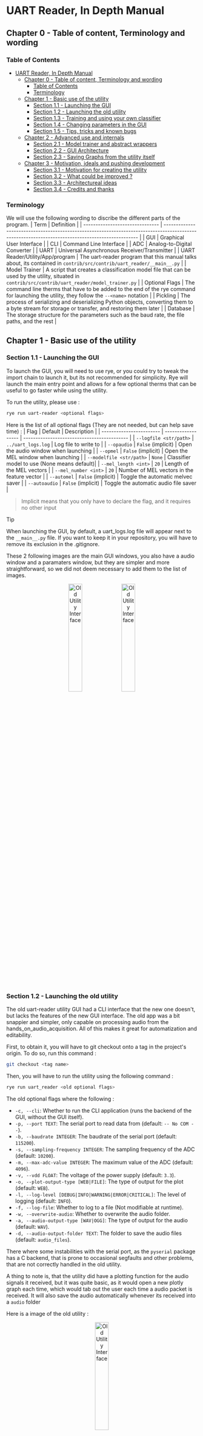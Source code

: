 # UART Reader, In Depth Manual

<!-- Chapter 0 - Wording -->

## Chapter 0 - Table of content, Terminology and wording

### Table of Contents

- [UART Reader, In Depth Manual](#uart-reader-in-depth-manual)
  - [Chapter 0 - Table of content, Terminology and wording](#chapter-0---table-of-content-terminology-and-wording)
    - [Table of Contents](#table-of-contents)
    - [Terminology](#terminology)
  - [Chapter 1 - Basic use of the utility](#chapter-1---basic-use-of-the-utility)
    - [Section 1.1 - Launching the GUI](#section-11---launching-the-gui)
    - [Section 1.2 - Launching the old utility](#section-12---launching-the-old-utility)
    - [Section 1.3 - Training and using your own classifier](#section-13---training-and-using-your-own-classifier)
    - [Section 1.4 - Changing parameters in the GUI](#section-14---changing-parameters-in-the-gui)
    - [Section 1.5 - Tips, tricks and known bugs](#section-15---tips-tricks-and-known-bugs)
  - [Chapter 2 - Advanced use and internals](#chapter-2---advanced-use-and-internals)
    - [Section 2.1 - Model trainer and abstract wrappers](#section-21---model-trainer-and-abstract-wrappers)
    - [Section 2.2 - GUI Architecture](#section-22---gui-architecture)
    - [Section 2.3 - Saving Graphs from the utility itself](#section-23---saving-graphs-from-the-utility-itself)
  - [Chapter 3 - Motivation, ideals and pushing development](#chapter-3---motivation-ideals-and-pushing-development)
    - [Section 3.1 - Motivation for creating the utility](#section-31---motivation-for-creating-the-utility)
    - [Section 3.2 - What could be improved ?](#section-32---what-could-be-improved-)
    - [Section 3.3 - Architectureal ideas](#section-33---architectureal-ideas)
    - [Section 3.4 - Credits and thanks](#section-34---credits-and-thanks)

### Terminology

We will use the following wording to discribe the different parts of the program.
| Term                            | Definition                                                                                                                                        |
| ------------------------------- | ------------------------------------------------------------------------------------------------------------------------------------------------- |
| GUI                             | Graphical User Interface                                                                                                                          |
| CLI                             | Command Line Interface                                                                                                                            |
| ADC                             | Analog-to-Digital Converter                                                                                                                       |
| UART                            | Universal Asynchronous Receiver/Transmitter                                                                                                       |
| UART Reader/Utility/App/program | The uart-reader program that this manual talks about, its contained in `contrib/src/contrib/uart_reader/__main__.py`                              |
| Model Trainer                   | A script that creates a classification model file that can be used by the utility, situated in `contrib/src/contrib/uart_reader/model_trainer.py` |
| Optional Flags                  | The command line therms that have to be added to the end of the rye command for launching the utility, they follow the `--<name>` notation        |
| Pickling                        | The process of serializing and deserializing Python objects, converting them to a byte stream for storage or transfer, and restoring them later   |
| Database                        | The storage structure for the parameters such as the baud rate, the file paths, and the rest                                                      |

<!-- Chapter 1 - Basic stuff-->

## Chapter 1 - Basic use of the utility

### Section 1.1 - Launching the GUI

To launch the GUI, you will need to use rye, or you could try to tweak the import chain to launch it, but its not recommended for simplicity. Rye will launch the main entry point and allows for a few optional therms that can be useful to go faster while using the utility.

To run the utility, please use :

```bash
rye run uart-reader <optional flags>
```

Here is the list of all optional flags (They are not needed, but can help save time) :
| Flag                     | Default            | Description                                 |
| ------------------------ | ------------------ | ------------------------------------------- |
| `--logfile <str/path>`   | `../uart_logs.log` | Log file to write to                        |
| `--opaudio`              | `False` (implicit) | Open the audio window when launching        |
| `--opmel`                | `False` (implicit) | Open the MEL window when launching          |
| `--modelfile <str/path>` | `None`             | Classifier model to use (None means default)|
| `--mel_length <int>`     | `20`               | Length of the MEL vectors                   |
| `--mel_number <int>`     | `20`               | Number of MEL vectors in the feature vector |
| `--automel`              | `False` (implicit) | Toggle the automatic melvec saver           |
| `--autoaudio`            | `False` (implicit) | Toggle the automatic audio file saver       |
> Implicit means that you only have to declare the flag, and it requires no other input

>[!TIP]
>When launching the GUI, by default, a uart_logs.log file will appear next to the `__main__.py` file. If you want to keep it in your repository, you will have to remove its exclusion in the .gitignore.

These 2 following images are the main GUI windows, you also have a audio window and a paramaters window, but they are simpler and more straightforward, so we did not deem necessary to add them to the list of images.

<p align="center">
    <img src="./assets/uart_reader_gui_v4.png" alt="Old Utility Interface" title="Screenshot of the old UART utility interface" width="27%" >
    <img src="./assets/uart_reader_gui_v4_mel.png" alt="Old Utility Interface" title="Screenshot of the old UART utility interface" width="27%" >
</p>

### Section 1.2 - Launching the old utility

The old uart-reader utility GUI had a CLI interface that the new one doesn't, but lacks the features of the new GUI interface. The old app was a bit snappier and simpler, only capable on processing audio from the hands_on_audio_acquisition. All of this makes it great for automatization and editability.

First, to obtain it, you will have to git checkout onto a tag in the project's origin. To do so, run this command :

<!--TODO : Add the tag-->

```bash
git checkout <tag name>
```

Then, you will have to run the utility using the following command :

```bash
rye run uart_reader <old optional flags>
```

The old optional flags where the following :

- `-c, --cli`: Whether to run the CLI application (runs the backend of the GUI, without the GUI itself).
- `-p, --port TEXT`: The serial port to read data from (default: `-- No COM --`).
- `-b, --baudrate INTEGER`: The baudrate of the serial port (default: `115200`).
- `-s, --sampling-frequency INTEGER`: The sampling frequency of the ADC (default: `10200`).
- `-m, --max-adc-value INTEGER`: The maximum value of the ADC (default: `4096`).
- `-v, --vdd FLOAT`: The voltage of the power supply (default: `3.3`).
- `-o, --plot-output-type [WEB|FILE]`: The type of output for the plot (default: `WEB`).
- `-l, --log-level [DEBUG|INFO|WARNING|ERROR|CRITICAL]`: The level of logging (default: `INFO`).
- `-f, --log-file`: Whether to log to a file (Not modifiable at runtime).
- `-w, --overwrite-audio`: Whether to overwrite the audio folder.
- `-a, --audio-output-type [WAV|OGG]`: The type of output for the audio (default: `WAV`).
- `-d, --audio-output-folder TEXT`: The folder to save the audio files (default: `audio_files`).

There where some instabilities with the serial port, as the `pyserial` package has a C backend, that is prone to occasional segfaults and other problems, that are not correctly handled in the old utility.

A thing to note is, that the utility did have a plotting function for the audio signals it received, but it was quite basic, as it would open a new plotly graph each time, which would tab out the user each time a audio packet is received. It will also save the audio automatically whenever its received into a `audio` folder

Here is a image of the old utility :

<p align="center">
    <img src="assets/uart_reader_gui_v1.png" alt="Old Utility Interface" title="Screenshot of the old UART utility interface" width="27%" >
</p>

### Section 1.3 - Training and using your own classifier

The main reason why a model trainer was needed here, was to unify all possible implementations through a singular interface that you can wrapp arround any model implementation. This led to a complex abstract class that you will have to implement like the example class provided.

When creating a model, you will ahve to create a `ModelPickleFormat` object, this object contains all the information that is needed for the uart-reader to be able to run confortably the classification. Here is its structure :

```Python
class ModelPickleFormat:
    """Data structure for storing model metadata and parameters."""

    model:       AbstractModelWrapper  # Model wrapper object
    classes:     List[str]  # List of class labels
    mel_len:     int  # Mel vector length
    mel_num:     int  # Number of mel vectors
    mel_flat:    bool  # Whether mel vectors are flattened
    needs_hist:  bool  # Whether model needs history
    concat_hist: bool  # Whether history is concatenated
    num_hist:    int  # Number of history elements
```

As you can see, the model has a special structure abstraction that adds a unified interface for ease of use. This means that you will have to implement a few things to make everything work with your model. There are only **2** things that you **should modify or create** :

- A class implementation of `AbstractModelWrapper`
  - Implement the `__init__(self, model, classes)` with a `super().__init__(model, classes)` reference
  - Implement the serialization and deszerialization with `__getstate__(self)` and `__setstate(self, state)` used for the pickling of the model (if the model is not from a pre-made library like sklearn)
  - Implement the prediction of a single melvec of size N x M `predict(self, X)`
  - Implement the prediction for a list of melvecs of size N x M `predict_hist(self, X:List)`
- The main training method in `main()`

>[!CAUTION]
>To run the trainer, you have to be very careful, due to problems with virtual environments and other python things, whenever you have used `save_model(model_format: ModelPickleFormat, path: str)`, the file becomes local to that version of python. This means that, if you used a VSCode extension or python3 to run the model-trainer, then you will not be able to run it in the uart-reader application, as its only runnable through rye.

To run it, use this command :

```bash
rye run model-trainer
```

When opening the mel window, you could get 2 different errors (here with the example model):

- Model not trained using rye : ` Error loading the model : Can't get attribute 'DecisionTreeWrapper' on <module '__main__' from '[path]\.venv\Scripts\uart-reader.exe\__main__.py'>`
- Model not found : `Error loading the model : No model found`

For more information, please refer to [Section 2.1 - Model trainer and abstract wrappers](#section-21---model-trainer-and-abstract-wrappers), for ease of implementation and re-use of the model files in your own programs.

### Section 1.4 - Changing parameters in the GUI

The uart-reader utility is a bit tricky, as its written with a naive database as its core, this made the parameter initialisation not intuitive, so here is a breakdown of what you will have to do.

To edit default settings, you will have to modify the `database_init(db)` function (about 400 spaced lines). This function is responsible for the initialization oft he entire database values, and the tricky part is the custom types it uses, as they were made too generalised, but not made the same, making it harder to use.

Here is a picture of the `database_init(db)`:

<p align="center">
    <img src="assets/uart_reader_database_init.png" alt="Old Utility Interface" title="Screenshot of the old UART utility interface" width="27%" >
</p>

> NOTE : We have expanded the functions intitializations to comply with good writing practices, this image was taken before this step

For the custom types, here are their basic structure :

```Python
class DatabaseElementTemplate:
    name:        str
    value:       Any # Tricky bit
    description: str
```

Now, for the value differences depending on the type:
| Database Element Type | Value Type             | Description                                                                    |
| --------------------- | ---------------------- | ------------------------------------------------------------------------------ |
| `SuffixFloat`         | (float, str)           | Represents a float with a suffix (e.g., 90MHz stored as (9e+7, "Hz"))          |
| `Integer`             | int                    | Represents an integer value                                                    |
| `RangeInt`            | (int, int, int)        | Represents an integer range as (value, min, max)                               |
| `RangeFloat`          | (float, float, float)  | Represents a float range as (value, min, max)                                  |
| `Text`                | str                    | Represents a text value                                                        |
| `Color`               | (int, int, int)        | Represents a color value as an RGB tuple (red, green, blue)                    |
| `Boolean`             | bool                   | Represents a boolean value                                                     |
| `List`                | list&lt;str&gt;        | Represents a list of text values                                               |
| `Dictionary`          | dict&lt;str, str&gt;   | Represents a dictionary of text values                                         |
| `File`                | pathlib.Path           | Represents a file path                                                         |
| `Folder`              | pathlib.Path           | Represents a folder path                                                       |
| `ChoiceBox`           | (int, list&lt;str&gt;) | Represents a choice box value, storing the current index and available choices |
| `ConstantText`        | str                    | Represents constant text that does not change                                  |

### Section 1.5 - Tips, tricks and known bugs

- When training your model, if you name it model.pickle, and save it in the same folder as the uart-reader files, then it will automatically be detected and loaded by the mel window, and openend.
- Dark mode computer makes the ui go in dark mode, making the prints in the gui console hard to see for the "info" log level.
- When closing and re-opening the windows many times, undefined behaviour could happen, as all the functions that trigger events to propagate UI changes stay in memory. Which has a undefined behaviour.

<!--TODO : COMPLETE MORE HERE -->

<!-- Chapter 2 - Advanced stuff -->

## Chapter 2 - Advanced use and internals

### Section 2.1 - Model trainer and abstract wrappers

<!--TODO : ADD ARCHIECTURE HERE and other stuff-->

### Section 2.2 - GUI Architecture

<p align="center">
    <img src="./assets/uart_reader_app_arch.png" alt="Old Utility Interface" title="Screenshot of the old UART utility interface" width="27%" >
</p>

### Section 2.3 - Saving Graphs from the utility itself

Currently, there is no way to save graphs directly from the GUI. So appart if you take screenshots of the graphs, i would recommend that you take the data from the `.npy` files, and that you plot them with your favourite aesthetic.

A little tip here, is to use VSCode/VSCodium extension that allow for reading these files, so you can get a idea of what is inside them, sush as :

- `vscode-pydata-viewer` with `vscode-numpy-viewer` (Both are required)

<!-- Chapter 3 - Future development if need-be -->

## Chapter 3 - Motivation, ideals and pushing development

### Section 3.1 - Motivation for creating the utility

From the first week of the project, we found ourselves struggling to use correctly the uart-reader.py files with the different `hands_on`'s. We had time, and where motivated, so we wrote a GUI for it, so we could more easilly focus on the nitty gritty of the project. We then published it on the forum, that then led to a pull request, and after many revision (4 weeks of revisions), we finally contributed to the project. This program then became quickly obscolete as we learned about the mel spectrogram part, and the classification and authentification. We also had less and less time to work on it, so we left it as is. But after the midbreak between Q1 and Q2, we decided to rewrite it all, we went ahead and tried to make it more modular (serialUtils, loggingUtils, databaseUtils, ...). As we wrote and used more the modules, we could see where we could improve and we rewrote about 6 entire versions of the databaseUtils, before being kinda ok with it. But then the courses started again, and we had to finish it, so we scrambled to finish the only prototype closest to finish. This led to this version of the uart-reader program. That uses the V4 of the GUI, and the V2 of the database (as you can see, we didn't use the V6, as we would of have needed to rewrite too much, and we wanted it pulled as fast as possible for the Q2). All this has concluded in a mess of a codebase, but that works ok enough to be presentable.

After this big ramble, let me say that this was a very enjoyable experience, and tha twe learned a lot about how to build professional modular UI's that are easy to maintain and expand. I would definitely recommend you try it, if you have a light enough year, and want to learn more about UI's and user focused systems.

### Section 3.2 - What could be improved ?

Many things can be improved, but some more than others. One such thing, is definitely the separation between backend and frontend ! The mel window is a perfect example of what not to do, with a mish-mash of code to try to make something kinda performant. We could reformat it into the simple structure bellow :

<p align="center">
    <img src="./assets/uart_reader_alternative_app_arch.svg">
</p>

Another thing to be improved is the database, or more correctly said, the parametter storage of the program. To start with, its quite the mess ....

<!-- TODO : DEVELOP FURTHER HERE-->

### Section 3.3 - Architectureal ideas

### Section 3.4 - Credits and thanks

This manual and utility is provided to you by the following group(s) :

- Group E, 2024-2025

Big thanks to @jeertmans for his amazing help and guidance for the pull requests.

---

---
